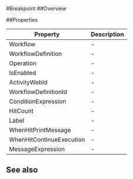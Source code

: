 #Breakpoint
##Overview



##Properties
<table class="table table-condensed table-bordered">
    <thead>
<tr>
<th>Property</th>
<th>Description</th>
</tr>
</thead>
<tbody>
<tr><td>Workflow</td><td> - </td></tr>
<tr><td>WorkflowDefinition</td><td> - </td></tr>
<tr><td>Operation</td><td> - </td></tr>
<tr><td>IsEnabled</td><td> - </td></tr>
<tr><td>ActivityWebId</td><td> - </td></tr>
<tr><td>WorkflowDefinitionId</td><td> - </td></tr>
<tr><td>ConditionExpression</td><td> - </td></tr>
<tr><td>HitCount</td><td> - </td></tr>
<tr><td>Label</td><td> - </td></tr>
<tr><td>WhenHitPrintMessage</td><td> - </td></tr>
<tr><td>WhenHitContinueExecution</td><td> - </td></tr>
<tr><td>MessageExpression</td><td> - </td></tr>
</tbody></table>



## See also

